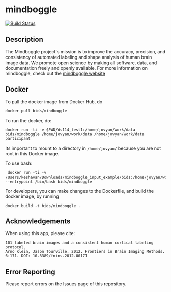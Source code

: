 # mindboggle

[![Build Status](https://circleci.com/gh/BIDS-Apps/mindboggle.png?circle-token=:d4d232bd9d9bcf925155774e1b2d24cdc365bd19)](https://circleci.com/gh/BIDS-Apps/mindboggle)  

## Description 

The Mindboggle project's mission is to improve the accuracy, precision, and consistency of automated labeling and shape analysis of human brain image data. We promote open science by making all software, data, and documentation freely and openly available. For more information on mindboggle, check out the [mindboggle website](http://mindboggle.readthedocs.io/en/latest/#preprocessing)

## Docker 

To pull the docker image from Docker Hub, do 

```
docker pull bids/mindboggle
```

To run the docker, do:

```
docker run -ti -v $PWD/ds114_test1:/home/jovyan/work/data bids/mindboggle /home/jovyan/work/data /home/jovyan/work/data participant
```

Its important to mount to a directory in `/home/jovyan/` because you are not root in this Docker image.

To use bash:

```
 docker run -ti -v /Users/keshavan/Downloads/mindboggle_input_example/bids:/home/jovyan/work/data --entrypoint /bin/bash bids/mindboggle 
```

For developers, you can make changes to the Dockerfile, and build the docker image, by running

```
docker build -t bids/mindboggle .
```

## Acknowledgements

When using this app, please cite:

```
101 labeled brain images and a consistent human cortical labeling protocol.
Arno Klein, Jason Tourville. 2012. Frontiers in Brain Imaging Methods.
6:171. DOI: 10.3389/fnins.2012.00171
```


## Error Reporting

Please report errors on the Issues page of this repository.
